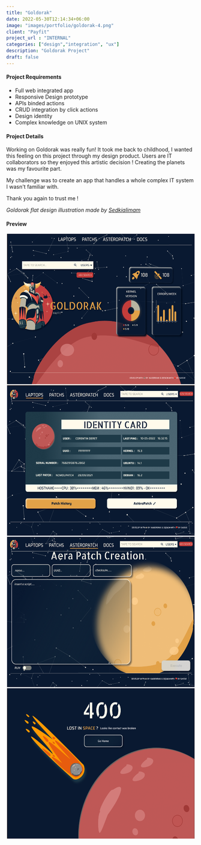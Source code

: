 ```yaml
---
title: "Goldorak"
date: 2022-05-30T12:14:34+06:00
image: "images/portfolio/goldorak-4.png"
client: "Payfit"
project_url : "INTERNAL"
categories: ["design","integration", "ux"]
description: "Goldorak Project"
draft: false
---
```


<style>
#gold {
    list-style-type: disc !important;
}
</style>

#### Project Requirements
<ul id='gold'>
<li> Full web integrated app </li>
<li> Responsive Design prototype </li>
<li> APIs binded actions </li>
<li> CRUD integration by click actions </li>
<li> Design identity </li>
<li> Complex knowledge on UNIX system</li>
</ul>

#### Project Details

Working on Goldorak was really fun! It took me back to childhood, I wanted this feeling on this project through my design product. Users are IT collaborators so they enjoyed this artistic decision ! Creating the planets was my favourite part. 

My challenge was to create an app that handles a whole complex IT system I wasn't familiar with.

Thank you again to trust me !

*Goldorak flat design illustration made by [Sedkialimam](https://dribbble.com/Sedkialimam)*

#### Preview

<center>
<img src="images/../../../images/portfolio/goldorak-4.png" alt="goldorak_img" width=500px height=400px/>
<img src="images/../../../images/portfolio/goldorak-1.png" alt="goldorak_img" width=500px height=400px/>
<img src="images/../../../images/portfolio/goldorak-2.png" alt="goldorak_img" width=500px height=400px/>
<img src="images/../../../images/portfolio/goldorak-5.png" alt="goldorak_img" width=500px height=400px/>
</center>